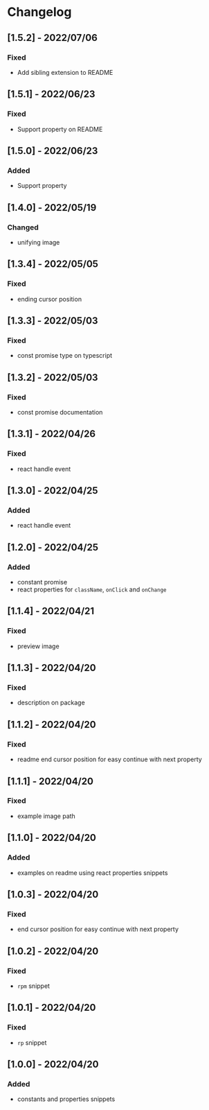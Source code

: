 # Changelog

<!-- http://keepachangelog.com/en/1.0.0/
Added       for new features.
Changed     for changes in existing functionality.
Deprecated  for once-stable features removed in upcoming releases.
Removed     for deprecated features removed in this release.
Fixed       for any bug fixes.
Security    to invite users to upgrade in case of vulnerabilities.
-->

## [1.5.2] - 2022/07/06

### Fixed

- Add sibling extension to README

## [1.5.1] - 2022/06/23

### Fixed

- Support property on README

## [1.5.0] - 2022/06/23

### Added

- Support property

## [1.4.0] - 2022/05/19

### Changed

- unifying image

## [1.3.4] - 2022/05/05

### Fixed

- ending cursor position

## [1.3.3] - 2022/05/03

### Fixed

- const promise type on typescript

## [1.3.2] - 2022/05/03

### Fixed

- const promise documentation

## [1.3.1] - 2022/04/26

### Fixed

- react handle event

## [1.3.0] - 2022/04/25

### Added

- react handle event

## [1.2.0] - 2022/04/25

### Added

- constant promise
- react properties for `className`, `onClick` and `onChange`

## [1.1.4] - 2022/04/21

### Fixed

- preview image

## [1.1.3] - 2022/04/20

### Fixed

- description on package

## [1.1.2] - 2022/04/20

### Fixed

- readme end cursor position for easy continue with next property

## [1.1.1] - 2022/04/20

### Fixed

- example image path

## [1.1.0] - 2022/04/20

### Added

- examples on readme using react properties snippets

## [1.0.3] - 2022/04/20

### Fixed

- end cursor position for easy continue with next property

## [1.0.2] - 2022/04/20

### Fixed

- `rpm` snippet

## [1.0.1] - 2022/04/20

### Fixed

- `rp` snippet

## [1.0.0] - 2022/04/20

### Added

- constants and properties snippets
